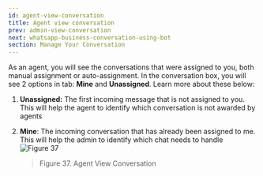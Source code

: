 ```yaml
---
id: agent-view-conversation
title: Agent view conversation
prev: admin-view-conversation
next: whatsapp-business-conversation-using-bot
section: Manage Your Conversation
---
```


As an agent, you will see the conversations that were assigned to you, both manual assignment or auto-assignment. In the conversation box, you will see 2 options in tab: **Mine** and **Unassigned**. Learn more about these below:

1. **Unassigned:** The first incoming message that is not assigned to you. This will help the agent to identify which conversation is not awarded by agents
2. **Mine**: The incoming conversation that has already been assigned to me. This will help the admin to identify which chat needs to handle
   ![Figure 37](/assets/images/products/kata-omnichat/image37.png)

    > Figure 37. Agent View Conversation
